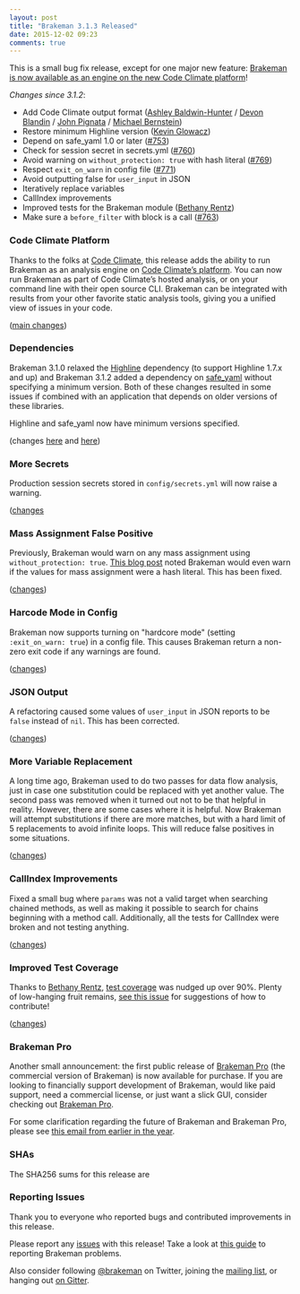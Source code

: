```yaml
---
layout: post
title: "Brakeman 3.1.3 Released"
date: 2015-12-02 09:23
comments: true
---
```


This is a small bug fix release, except for one major new feature: [Brakeman is now available as an engine on the new Code Climate platform](https://codeclimate.com/changelog/5653c9b67f7feb0048003051)!

_Changes since 3.1.2_:

* Add Code Climate output format ([Ashley Baldwin-Hunter](https://github.com/ABaldwinHunter) / [Devon Blandin](https://github.com/dblandin) / [John Pignata](https://github.com/presidentbeef/brakeman/pull/759) / [Michael Bernstein](https://github.com/mrb))
* Restore minimum Highline version ([Kevin Glowacz](https://github.com/kjg))
* Depend on safe\_yaml 1.0 or later ([#753](https://github.com/presidentbeef/brakeman/issues/752))
* Check for session secret in secrets.yml ([#760](https://github.com/presidentbeef/brakeman/issues/760))
* Avoid warning on `without_protection: true` with hash literal ([#769](https://github.com/presidentbeef/brakeman/issues/769))
* Respect `exit_on_warn` in config file ([#771](https://github.com/presidentbeef/brakeman/pull/771))
* Avoid outputting false for `user_input` in JSON
* Iteratively replace variables
* CallIndex improvements
* Improved tests for the Brakeman module ([Bethany Rentz](https://github.com/bethanyr)) 
* Make sure a `before_filter` with block is a call ([#763](https://github.com/presidentbeef/brakeman/issues/763))

### Code Climate Platform

Thanks to the folks at [Code Climate](https://codeclimate.com/), this release adds the ability to run Brakeman as an analysis engine on [Code Climate’s platform](https://codeclimate.com/changelog/5653c9b67f7feb0048003051). You can now run Brakeman as part of Code Climate’s hosted analysis, or on your command line with their open source CLI. Brakeman can be integrated with results from your other favorite static analysis tools, giving you a unified view of issues in your code.

([main changes](https://github.com/presidentbeef/brakeman/pull/758))

### Dependencies

Brakeman 3.1.0 relaxed the [Highline](https://github.com/JEG2/highline) dependency (to support Highline 1.7.x and up) and Brakeman 3.1.2 added a dependency on [safe_yaml](https://github.com/dtao/safe_yaml) without specifying a minimum version. Both of these changes resulted in some issues if combined with an application that depends on older versions of these libraries.

Highline and safe\_yaml now have minimum versions specified.

(changes [here](https://github.com/presidentbeef/brakeman/pull/762) and [here](https://github.com/presidentbeef/brakeman/pull/753))

### More Secrets

Production session secrets stored in `config/secrets.yml` will now raise a warning.

([changes](https://github.com/presidentbeef/brakeman/pull/776)

### Mass Assignment False Positive

Previously, Brakeman would warn on any mass assignment using `without_protection: true`. [This blog post](https://carouselapps.com/2015/11/24/using-brakeman/) noted Brakeman would even warn if the values for mass assignment were a hash literal. This has been fixed.

([changes](https://github.com/presidentbeef/brakeman/pull/773))

### Harcode Mode in Config

Brakeman now supports turning on "hardcore mode" (setting `:exit_on_warn: true`) in a config file. This causes Brakeman return a non-zero exit code if any warnings are found.

([changes](https://github.com/presidentbeef/brakeman/pull/774))

### JSON Output

A refactoring caused some values of `user_input` in JSON reports to be `false` instead of `nil`. This has been corrected.

([changes](https://github.com/presidentbeef/brakeman/pull/756))

### More Variable Replacement

A long time ago, Brakeman used to do two passes for data flow analysis, just in case one substitution could be replaced with yet another value. The second pass was removed when it turned out not to be that helpful in reality. However, there are some cases where it is helpful. Now Brakeman will attempt substitutions if there are more matches, but with a hard limit of 5 replacements to avoid infinite loops. This will reduce false positives in some situations.

([changes](https://github.com/presidentbeef/brakeman/pull/757))

### CallIndex Improvements

Fixed a small bug where `params` was not a valid target when searching chained methods, as well as making it possible to search for chains beginning with a method call. Additionally, all the tests for CallIndex were broken and not testing anything.

([changes](https://github.com/presidentbeef/brakeman/pull/766))

### Improved Test Coverage

Thanks to [Bethany Rentz](https://github.com/bethanyr), [test coverage](https://codeclimate.com/github/presidentbeef/brakeman/coverage) was nudged up over 90%. Plenty of low-hanging fruit remains, [see this issue](https://github.com/presidentbeef/brakeman/issues/723) for suggestions of how to contribute!

([changes](https://github.com/presidentbeef/brakeman/pull/735))

### Brakeman Pro

Another small announcement: the first public release of [Brakeman Pro](http://brakemanscanner.org/brakeman_pro/) (the commercial version of Brakeman) is now available for purchase. If you are looking to financially support development of Brakeman, would like paid support, need a commercial license, or just want a slick GUI, consider checking out [Brakeman Pro](https://brakemanpro.com/).

For some clarification regarding the future of Brakeman and Brakeman Pro, please see [this email from earlier in the year](http://librelist.com/browser//brakeman/2015/2/24/future-of-brakeman/).

### SHAs

The SHA256 sums for this release are


### Reporting Issues

Thank you to everyone who reported bugs and contributed improvements in this release.

Please report any [issues](https://github.com/presidentbeef/brakeman/issues) with this release! Take a look at [this guide](https://github.com/presidentbeef/brakeman/wiki/How-to-Report-a-Brakeman-Issue) to reporting Brakeman problems.

Also consider following [@brakeman](https://twitter.com/brakeman) on Twitter, joining the [mailing list](http://brakemanscanner.org/contact/), or hanging out [on Gitter](https://gitter.im/presidentbeef/brakeman).


